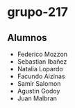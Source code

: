 # grupo-217
## Alumnos
- Federico Mozzon
- Sebastian Ibañez
- Natalia Lopardo
- Facundo Aizinas
- Samir Salomon
- Agustin Godoy
- Juan Malbran
